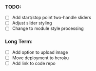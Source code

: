 ### TODO:
- [ ] Add start/stop point two-handle sliders
- [ ] Adjust slider styling
- [ ] Change to module style processing

### Long Term:
- [ ] Add option to upload image
- [ ] Move deployment to heroku
- [ ] Add link to code repo